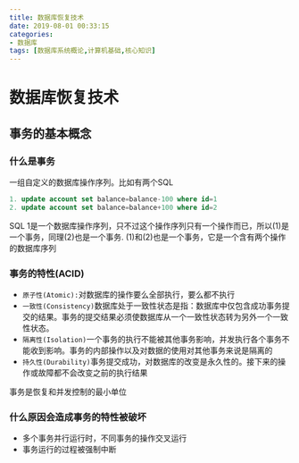 ```yaml
---
title: 数据库恢复技术
date: 2019-08-01 00:33:15
categories:
- 数据库
tags: [数据库系统概论,计算机基础,核心知识]
---
```


# 数据库恢复技术

## 事务的基本概念

### 什么是事务

一组自定义的数据库操作序列。比如有两个SQL

```sql
1. update account set balance=balance-100 where id=1
2. update account set balance=balance+100 where id=2
```

SQL 1是一个数据库操作序列，只不过这个操作序列只有一个操作而已，所以(1)是一个事务，同理(2)也是一个事务.
(1)和(2)也是一个事务，它是一个含有两个操作的数据库序列

### 事务的特性(ACID)

* ```原子性(Atomic):```对数据库的操作要么全部执行，要么都不执行
* ```一致性(Consistency)```数据库处于一致性状态是指：数据库中仅包含成功事务提交的结果。事务的提交结果必须使数据库从一个一致性状态转为另外一个一致性状态。
* ```隔离性(Isolation)```一个事务的执行不能被其他事务影响，并发执行各个事务不能收到影响。事务的内部操作以及对数据的使用对其他事务来说是隔离的
* ```持久性(Durability)```事务提交成功，对数据库的改变是永久性的。接下来的操作或故障都不会改变之前的执行结果

事务是恢复和并发控制的最小单位

### 什么原因会造成事务的特性被破坏

* 多个事务并行运行时，不同事务的操作交叉运行
* 事务运行的过程被强制中断
